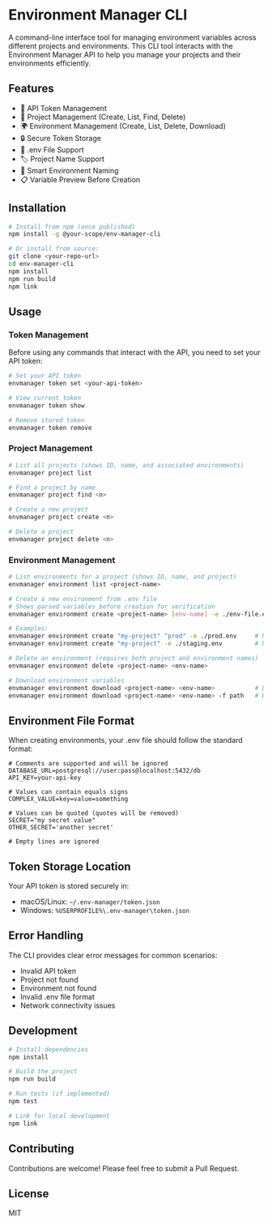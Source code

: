# Environment Manager CLI

A command-line interface tool for managing environment variables across different projects and environments. This CLI tool interacts with the Environment Manager API to help you manage your projects and their environments efficiently.

## Features

- 🔑 API Token Management
- 📁 Project Management (Create, List, Find, Delete)
- 🌍 Environment Management (Create, List, Delete, Download)
- 🔒 Secure Token Storage
- 📝 .env File Support
- 🏷️ Project Name Support
- 🔄 Smart Environment Naming
- 📋 Variable Preview Before Creation

## Installation

```bash
# Install from npm (once published)
npm install -g @your-scope/env-manager-cli

# Or install from source:
git clone <your-repo-url>
cd env-manager-cli
npm install
npm run build
npm link
```

## Usage

### Token Management

Before using any commands that interact with the API, you need to set your API token:

```bash
# Set your API token
envmanager token set <your-api-token>

# View current token
envmanager token show

# Remove stored token
envmanager token remove
```

### Project Management

```bash
# List all projects (shows ID, name, and associated environments)
envmanager project list

# Find a project by name
envmanager project find <n>

# Create a new project
envmanager project create <n>

# Delete a project
envmanager project delete <n>
```

### Environment Management

```bash
# List environments for a project (shows ID, name, and project)
envmanager environment list <project-name>

# Create a new environment from .env file
# Shows parsed variables before creation for verification
envmanager environment create <project-name> [env-name] -e ./env-file.env

# Examples:
envmanager environment create "my-project" "prod" -e ./prod.env     # Named environment
envmanager environment create "my-project" -e ./staging.env         # Uses "staging" as name

# Delete an environment (requires both project and environment names)
envmanager environment delete <project-name> <env-name>

# Download environment variables
envmanager environment download <project-name> <env-name>           # Downloads to <env-name>.env
envmanager environment download <project-name> <env-name> -f path   # Downloads to specified path
```

## Environment File Format

When creating environments, your .env file should follow the standard format:

```env
# Comments are supported and will be ignored
DATABASE_URL=postgresql://user:pass@localhost:5432/db
API_KEY=your-api-key

# Values can contain equals signs
COMPLEX_VALUE=key=value=something

# Values can be quoted (quotes will be removed)
SECRET="my secret value"
OTHER_SECRET='another secret'

# Empty lines are ignored
```

## Token Storage Location

Your API token is stored securely in:
- macOS/Linux: `~/.env-manager/token.json`
- Windows: `%USERPROFILE%\.env-manager\token.json`

## Error Handling

The CLI provides clear error messages for common scenarios:
- Invalid API token
- Project not found
- Environment not found
- Invalid .env file format
- Network connectivity issues

## Development

```bash
# Install dependencies
npm install

# Build the project
npm run build

# Run tests (if implemented)
npm test

# Link for local development
npm link
```

## Contributing

Contributions are welcome! Please feel free to submit a Pull Request.

## License

MIT 